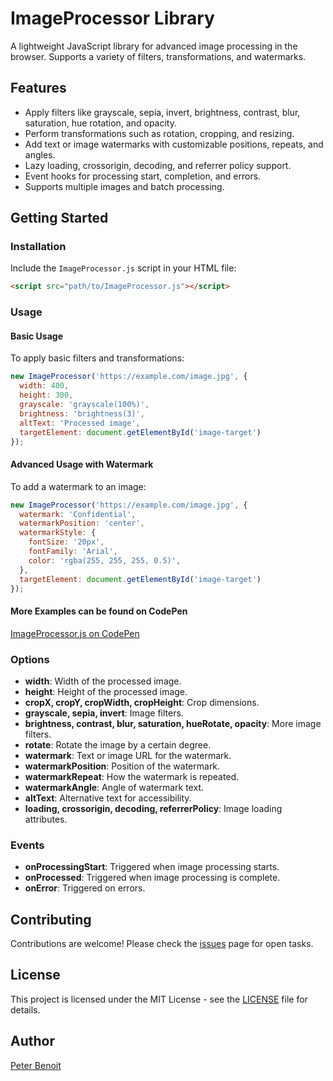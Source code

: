 
# ImageProcessor Library

A lightweight JavaScript library for advanced image processing in the browser. Supports a variety of filters, transformations, and watermarks.

## Features

- Apply filters like grayscale, sepia, invert, brightness, contrast, blur, saturation, hue rotation, and opacity.
- Perform transformations such as rotation, cropping, and resizing.
- Add text or image watermarks with customizable positions, repeats, and angles.
- Lazy loading, crossorigin, decoding, and referrer policy support.
- Event hooks for processing start, completion, and errors.
- Supports multiple images and batch processing.

## Getting Started

### Installation

Include the `ImageProcessor.js` script in your HTML file:

```html
<script src="path/to/ImageProcessor.js"></script>
```

### Usage

#### Basic Usage

To apply basic filters and transformations:

```javascript
new ImageProcessor('https://example.com/image.jpg', {
  width: 400,
  height: 300,
  grayscale: 'grayscale(100%)',
  brightness: 'brightness(3)',
  altText: 'Processed image',
  targetElement: document.getElementById('image-target')
});
```

#### Advanced Usage with Watermark

To add a watermark to an image:

```javascript
new ImageProcessor('https://example.com/image.jpg', {
  watermark: 'Confidential',
  watermarkPosition: 'center',
  watermarkStyle: {
    fontSize: '20px',
    fontFamily: 'Arial',
    color: 'rgba(255, 255, 255, 0.5)',
  },
  targetElement: document.getElementById('image-target')
});
```

#### More Examples can be found on CodePen
[ImageProcessor.js on CodePen](https://codepen.io/peterbenoit/pen/XWLOmpj)

### Options

- **width**: Width of the processed image.
- **height**: Height of the processed image.
- **cropX, cropY, cropWidth, cropHeight**: Crop dimensions.
- **grayscale, sepia, invert**: Image filters.
- **brightness, contrast, blur, saturation, hueRotate, opacity**: More image filters.
- **rotate**: Rotate the image by a certain degree.
- **watermark**: Text or image URL for the watermark.
- **watermarkPosition**: Position of the watermark.
- **watermarkRepeat**: How the watermark is repeated.
- **watermarkAngle**: Angle of watermark text.
- **altText**: Alternative text for accessibility.
- **loading, crossorigin, decoding, referrerPolicy**: Image loading attributes.

### Events

- **onProcessingStart**: Triggered when image processing starts.
- **onProcessed**: Triggered when image processing is complete.
- **onError**: Triggered on errors.

## Contributing

Contributions are welcome! Please check the [issues](https://github.com/your-repo/ImageProcessor/issues) page for open tasks.

## License

This project is licensed under the MIT License - see the [LICENSE](LICENSE) file for details.

## Author

[Peter Benoit](https://github.com/peterbenoit)
